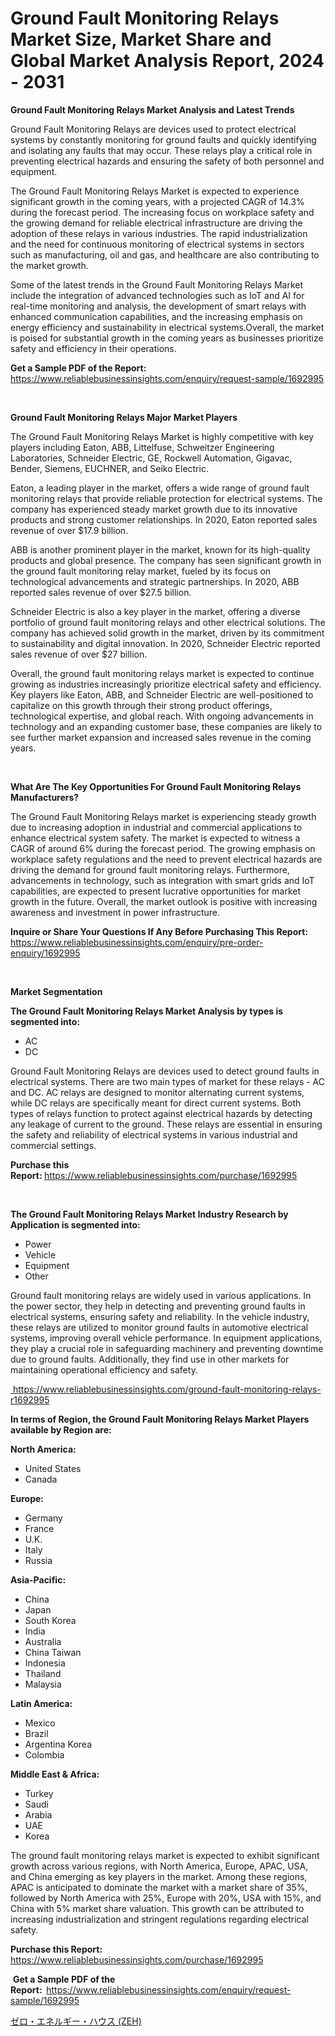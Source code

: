 <p><h1>Ground Fault Monitoring Relays Market Size, Market Share and Global Market Analysis Report, 2024 - 2031</h1></p><p><strong>Ground Fault Monitoring Relays Market Analysis and Latest Trends</strong></p>
<p><p>Ground Fault Monitoring Relays are devices used to protect electrical systems by constantly monitoring for ground faults and quickly identifying and isolating any faults that may occur. These relays play a critical role in preventing electrical hazards and ensuring the safety of both personnel and equipment.</p><p>The Ground Fault Monitoring Relays Market is expected to experience significant growth in the coming years, with a projected CAGR of 14.3% during the forecast period. The increasing focus on workplace safety and the growing demand for reliable electrical infrastructure are driving the adoption of these relays in various industries. The rapid industrialization and the need for continuous monitoring of electrical systems in sectors such as manufacturing, oil and gas, and healthcare are also contributing to the market growth.</p><p>Some of the latest trends in the Ground Fault Monitoring Relays Market include the integration of advanced technologies such as IoT and AI for real-time monitoring and analysis, the development of smart relays with enhanced communication capabilities, and the increasing emphasis on energy efficiency and sustainability in electrical systems.Overall, the market is poised for substantial growth in the coming years as businesses prioritize safety and efficiency in their operations.</p></p>
<p><strong>Get a Sample PDF of the Report:&nbsp;</strong> <a href="https://www.reliablebusinessinsights.com/enquiry/request-sample/1692995">https://www.reliablebusinessinsights.com/enquiry/request-sample/1692995</a></p>
<p>&nbsp;</p>
<p><strong>Ground Fault Monitoring Relays Major Market Players</strong></p>
<p><p>The Ground Fault Monitoring Relays Market is highly competitive with key players including Eaton, ABB, Littelfuse, Schweitzer Engineering Laboratories, Schneider Electric, GE, Rockwell Automation, Gigavac, Bender, Siemens, EUCHNER, and Seiko Electric. </p><p>Eaton, a leading player in the market, offers a wide range of ground fault monitoring relays that provide reliable protection for electrical systems. The company has experienced steady market growth due to its innovative products and strong customer relationships. In 2020, Eaton reported sales revenue of over $17.9 billion.</p><p>ABB is another prominent player in the market, known for its high-quality products and global presence. The company has seen significant growth in the ground fault monitoring relay market, fueled by its focus on technological advancements and strategic partnerships. In 2020, ABB reported sales revenue of over $27.5 billion.</p><p>Schneider Electric is also a key player in the market, offering a diverse portfolio of ground fault monitoring relays and other electrical solutions. The company has achieved solid growth in the market, driven by its commitment to sustainability and digital innovation. In 2020, Schneider Electric reported sales revenue of over $27 billion.</p><p>Overall, the ground fault monitoring relays market is expected to continue growing as industries increasingly prioritize electrical safety and efficiency. Key players like Eaton, ABB, and Schneider Electric are well-positioned to capitalize on this growth through their strong product offerings, technological expertise, and global reach. With ongoing advancements in technology and an expanding customer base, these companies are likely to see further market expansion and increased sales revenue in the coming years.</p></p>
<p>&nbsp;</p>
<p><strong>What Are The Key Opportunities For Ground Fault Monitoring Relays Manufacturers?</strong></p>
<p><p>The Ground Fault Monitoring Relays market is experiencing steady growth due to increasing adoption in industrial and commercial applications to enhance electrical system safety. The market is expected to witness a CAGR of around 6% during the forecast period. The growing emphasis on workplace safety regulations and the need to prevent electrical hazards are driving the demand for ground fault monitoring relays. Furthermore, advancements in technology, such as integration with smart grids and IoT capabilities, are expected to present lucrative opportunities for market growth in the future. Overall, the market outlook is positive with increasing awareness and investment in power infrastructure.</p></p>
<p><strong>Inquire or Share Your Questions If Any Before Purchasing This Report:</strong> <a href="https://www.reliablebusinessinsights.com/enquiry/pre-order-enquiry/1692995">https://www.reliablebusinessinsights.com/enquiry/pre-order-enquiry/1692995</a></p>
<p>&nbsp;</p>
<p><strong>Market Segmentation</strong></p>
<p><strong>The Ground Fault Monitoring Relays Market Analysis by types is segmented into:</strong></p>
<p><ul><li>AC</li><li>DC</li></ul></p>
<p><p>Ground Fault Monitoring Relays are devices used to detect ground faults in electrical systems. There are two main types of market for these relays - AC and DC. AC relays are designed to monitor alternating current systems, while DC relays are specifically meant for direct current systems. Both types of relays function to protect against electrical hazards by detecting any leakage of current to the ground. These relays are essential in ensuring the safety and reliability of electrical systems in various industrial and commercial settings.</p></p>
<p><strong>Purchase this Report:&nbsp;</strong><a href="https://www.reliablebusinessinsights.com/purchase/1692995">https://www.reliablebusinessinsights.com/purchase/1692995</a></p>
<p>&nbsp;</p>
<p><strong>The Ground Fault Monitoring Relays Market Industry Research by Application is segmented into:</strong></p>
<p><ul><li>Power</li><li>Vehicle</li><li>Equipment</li><li>Other</li></ul></p>
<p><p>Ground fault monitoring relays are widely used in various applications. In the power sector, they help in detecting and preventing ground faults in electrical systems, ensuring safety and reliability. In the vehicle industry, these relays are utilized to monitor ground faults in automotive electrical systems, improving overall vehicle performance. In equipment applications, they play a crucial role in safeguarding machinery and preventing downtime due to ground faults. Additionally, they find use in other markets for maintaining operational efficiency and safety.</p></p>
<p><a href="https://www.reliablebusinessinsights.com/ground-fault-monitoring-relays-r1692995">&nbsp;https://www.reliablebusinessinsights.com/ground-fault-monitoring-relays-r1692995</a></p>
<p><strong>In terms of Region, the Ground Fault Monitoring Relays Market Players available by Region are:</strong></p>
<p>
    <p> <strong> North America: </strong>
        <ul>
            <li>United States</li>
            <li>Canada</li>
        </ul>
        </p> 
    <p> <strong> Europe: </strong>
        <ul>
            <li>Germany</li>
            <li>France</li>
            <li>U.K.</li>
            <li>Italy</li>
            <li>Russia</li>
        </ul>
        </p> 
    <p> <strong> Asia-Pacific: </strong>
        <ul>
            <li>China</li>
            <li>Japan</li>
            <li>South Korea</li>
            <li>India</li>
            <li>Australia</li>
            <li>China Taiwan</li>
            <li>Indonesia</li>
            <li>Thailand</li>
            <li>Malaysia</li>
        </ul>
        </p> 
    <p> <strong> Latin America: </strong>
        <ul>
            <li>Mexico</li>
            <li>Brazil</li>
            <li>Argentina Korea</li>
            <li>Colombia</li>
        </ul>
        </p> 
    <p> <strong> Middle East & Africa: </strong>
        <ul>
            <li>Turkey</li>
            <li>Saudi</li>
            <li>Arabia</li>
            <li>UAE</li>
            <li>Korea</li>
        </ul>
    </p>
    </p>
<p><p>The ground fault monitoring relays market is expected to exhibit significant growth across various regions, with North America, Europe, APAC, USA, and China emerging as key players in the market. Among these regions, APAC is anticipated to dominate the market with a market share of 35%, followed by North America with 25%, Europe with 20%, USA with 15%, and China with 5% market share valuation. This growth can be attributed to increasing industrialization and stringent regulations regarding electrical safety.</p></p>
<p><strong>Purchase this Report: </strong><a href="https://www.reliablebusinessinsights.com/purchase/1692995">https://www.reliablebusinessinsights.com/purchase/1692995</a></p>
<p>&nbsp;<strong>Get a Sample PDF of the Report:&nbsp;&nbsp;</strong><a href="https://www.reliablebusinessinsights.com/enquiry/request-sample/1692995">https://www.reliablebusinessinsights.com/enquiry/request-sample/1692995</a></p>
<p><strong></strong></p>
<p><p><a href="https://medium.com/@matteills7854/%E3%82%BC%E3%83%AD%E3%82%A8%E3%83%8D%E3%83%AB%E3%82%AE%E3%83%BC%E3%83%8F%E3%82%A6%E3%82%B9-zeh-%E3%81%AE%E5%B8%82%E5%A0%B4%E5%8B%95%E5%90%91%E3%81%A8%E5%B8%82%E5%A0%B4%E5%88%86%E6%9E%90%E3%81%AF-2024%E5%B9%B4%E3%81%8B%E3%82%892031%E5%B9%B4%E3%81%AE%E6%9C%9F%E9%96%93%E3%81%AB%E4%BA%88%E6%B8%AC%E3%81%95%E3%82%8C%E3%81%A6%E3%81%84%E3%81%BE%E3%81%99-157a5e7404c5">ゼロ・エネルギー・ハウス (ZEH)</a></p></p>